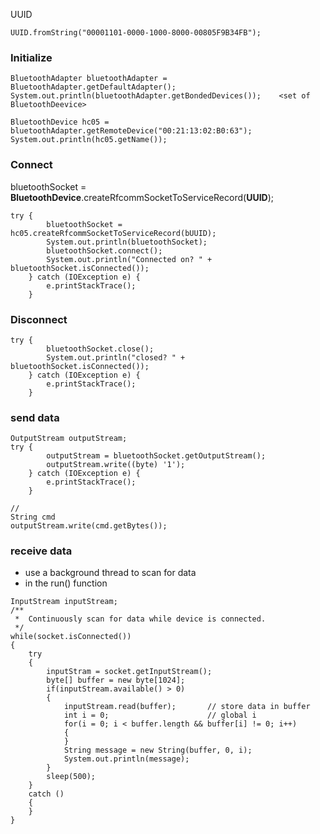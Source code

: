UUID

    UUID.fromString("00001101-0000-1000-8000-00805F9B34FB");
  
### Initialize 

    BluetoothAdapter bluetoothAdapter = BluetoothAdapter.getDefaultAdapter();
    System.out.println(bluetoothAdapter.getBondedDevices());    <set of BluetoothDeevice>
  
    BluetoothDevice hc05 = bluetoothAdapter.getRemoteDevice("00:21:13:02:B0:63");
    System.out.println(hc05.getName());

  
### Connect
bluetoothSocket = **BluetoothDevice**.createRfcommSocketToServiceRecord(**UUID**);

    try {
            bluetoothSocket = hc05.createRfcommSocketToServiceRecord(bUUID);
            System.out.println(bluetoothSocket);
            bluetoothSocket.connect();
            System.out.println("Connected on? " + bluetoothSocket.isConnected());
        } catch (IOException e) {
            e.printStackTrace();
        }
  
  ### Disconnect
    
    try {
            bluetoothSocket.close();
            System.out.println("closed? " + bluetoothSocket.isConnected());
        } catch (IOException e) {
            e.printStackTrace();
        }
  
  ### send data
  
    OutputStream outputStream;
    try {
            outputStream = bluetoothSocket.getOutputStream();
            outputStream.write((byte) '1');
        } catch (IOException e) {
            e.printStackTrace();
        }

    //
    String cmd
    outputStream.write(cmd.getBytes());
    
    

### receive data
* use a background thread to scan for data 
* in the run() function 

```
InputStream inputStream;
/**
 *  Continuously scan for data while device is connected.
 */
while(socket.isConnected())
{
    try
    {
        inputStram = socket.getInputStream();
        byte[] buffer = new byte[1024];
        if(inputStream.available() > 0)
        {
            inputStream.read(buffer);       // store data in buffer
            int i = 0;                      // global i
            for(i = 0; i < buffer.length && buffer[i] != 0; i++)
            {
            }
            String message = new String(buffer, 0, i);
            System.out.println(message);
        }
        sleep(500);
    }
    catch ()
    {
    }
}
```

